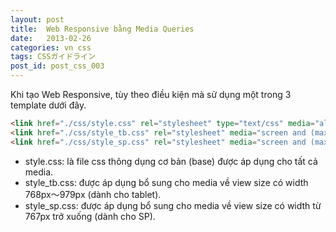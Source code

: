 ```yaml
---
layout: post
title:  Web Responsive bằng Media Queries
date:   2013-02-26
categories: vn css
tags: CSSガイドライン
post_id: post_css_003
---
```

Khi tạo Web Responsive, tùy theo điều kiện mà sử dụng một trong 3 template dưới đây.

```html
<link href="./css/style.css" rel="stylesheet" type="text/css" media="all" />
<link href="./css/style_tb.css" rel="stylesheet" media="screen and (max-width:979px) and (min-width:768px)" />
<link href="./css/style_sp.css" rel="stylesheet" media="screen and (max-width:767px)" />
```

<div>
<ul>
<li>style.css: là file css thông dụng cơ bản (base) được áp dụng cho tất cả media.</li>
<li>style_tb.css: được áp dụng bổ sung cho media về view size có width 768px～979px (dành cho tablet).</li>
<li>style_sp.css: được áp dụng bổ sung cho media về view size có width từ 767px trở xuống (dành cho SP).</li>
</ul>
</div>
